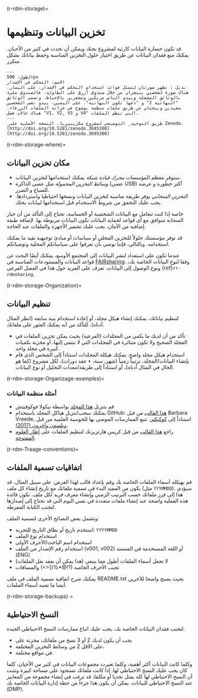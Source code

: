 (r-rdm-storage)=
# تخزين البيانات وتنظيمها

قد تكون خسارة البيانات كارثية لمشروع بحثك ويمكن أن تحدث في كثير من الأحيان. يمكنك منع فقدان البيانات عن طريق اختيار حلول التخزين المناسبة وحفظ بياناتك بشكل متكرر.

```{figure} ../../figures/version-control.jpg
---
الطول: 500px
الاسم: التحكم في الإصدار
بديل : تظهر صورتان لتمثل فوائد استخدام التحكم في الإصدار. على اليسار، هناك صورة لشخصين ينتشران من خلال صندوق أزرق على الطاولة. فالصندوق مليء بالوثائق المقفلة ويبدو الناس مربكين ومشعرين بالإحباط. وتسمى الوثائق "النهائية 2" و "دعها تكون النهائية". على اليمين، يبدو نفس الشخصين سعيدين ويبحثان عن طريق ملفات منظمة بوضوح في خزانة الملفات الزرقاء. هناك حالات فصل "V1, V2, V3 و V4" التي تنظم الملفات.
---
_طريق التوحيد_ التوضيحي لمشروع سكريبيريا. النسخة الأصلية على Zenodo. [http://doi.org/10.5281/zenodo.3695300] (http://doi.org/10.5281/zenodo.3695300)
```

(r-rdm-storage-where)=
## مكان تخزين البيانات

- ستوفر معظم المؤسسات _محرك قيادة شبكة_ يمكنك استخدامها لتخزين البيانات.
- _وسائط التخزين المحمولة_ مثل عصي الذاكرة (عصي USB) أكثر خطورة و عرضة للضياع و الضرر.
- _التخزين السحابي_ يوفر طريقة مناسبة لتخزين البيانات ونسخها احتياطيا واستردادها. يجب عليك التحقق من شروط الاستخدام قبل استخدامها لبيانات بحثك.

خاصة إذا كنت تتعامل مع البيانات الشخصية أو الحساسة، تحتاج إلى التأكد من أن خيار السحابة متوافق مع أي قواعد لحماية البيانات تكون البيانات مربوطة بها. لإضافة طبقة إضافية من الأمان، يجب عليك تشفير الأجهزة والملفات عند الحاجة.

قد توفر مؤسستك حلولاً للتخزين المحلي أو سياسات أو مبادئ توجيهية تقيد ما يمكنك استخدامه. وبالتالي، فإننا نوصي بأن تعرفوا على سياساتكم المحلية وتوصياتكم.

عندما تكون على استعداد لنشر البيانات إلى المجتمع الأوسع، يمكنك أيضًا البحث عن قواعد البيانات والمستودعات المناسبة في [FAIRsharing](https://fairsharing.org/databases)، وفقا لنوع البيانات الخاصة بك، ونوع الوصول إلى البيانات. تعرف على المزيد حول هذا في الفصل الفرعي {ref}`rr-rdmsharing`.

(r-rdm-storage-Organization)=
## تنظيم البيانات

لتنظيم بياناتك، يمكنك إنشاء هيكل مجلد، أو إعادة استخدام بنية سابقة (انظر المثال أدناه)، للتأكد من أنه يمكنك العثور على ملفاتك.

-   تأكد من أن لديك ما يكفي من المجلدات (الفرعية) بحيث يمكن تخزين الملفات في المجلد الصحيح ولا تكون متناثرة في المجلدات التي لا تنتمي إليها، أو مخزنة بكميات كبيرة في مجلد واحد.
-   استخدام هيكل مجلد واضح. يمكنك هيكلة المجلدات استناداً إلى الشخص الذي قام بإنشاء البيانات/المجلد، ترتيباً زمنياً (شهر، سنة، • عقد دورات)، لكل مشروع (كما هو الحال في المثال أدناه)، أو استناداً إلى طريقة/معدات التحليل أو نوع البيانات.

(r-rdm-storage-Organizage-examples)=
### أمثلة منظمة البيانات

- قم بتنزيل [هذا المجلد](http://nikola.me/folder_structure.html) بواسطة نيكولا فوكوفيتش
- يمكنك سحب/تنزيل هياكل المجلد باستخدام GitHub: [هذا القالب](https://github.com/bvreede/good-enough-project) من قبل Barbara Vreede، استناداً إلى [كوكيكتر](https://github.com/cookiecutter/cookiecutter)، تتبع الممارسات الموصى بها للحوسبة العلمية من قبل [ويلسون وآخرون (2017)](https://doi.org/10.1371/journal.pcbi.1005510).
- راجع [هذا القالب](https://osf.io/4sdn3/) من قبل كريس هارتزيرنك لتنظيم الملفات على [إطار العلوم المفتوحة](https://osf.io/).

(r-rdm-Traage-conventions)=
## اتفاقيات تسمية الملفات

قم بهيكلة أسماء الملفات الخاصة بك وقم بإعداد قالب لهذا الغرض. على سبيل المثال، قد يكون من المفيد البدء في تسمية ملفاتك مع تاريخ إنشاء كل ملف (مثل `YYYMMDD`). سيؤدي هذا إلى فرز ملفاتك حسب الترتيب الزمني وإنشاء معرف فريد لكل ملف. تكون فائدة هذه العملية واضحة عند إنشاء ملفات متعددة في نفس اليوم التي قد تحتاج إلى إصدارها لتجنب الكتابة المفرطة.


وتشمل بعض النصائح الأخرى لتسمية الملف:
- استخدم تاريخ أو نطاق التاريخ للتجربة: `YYYYMMDD`
- استخدام نوع الملف
- استخدام اسم الباحث/الأحرف الأولى
- استخدام رقم الإصدار من الملف (v001, v002) أو اللغة المستخدمة في المستند (ENG)
- لا تجعل أسماء الملفات أطول مما ينبغي (هذا يمكن أن يعقد نقل الملفات)
- تجنب الأحرف الخاصة (?\!@\*%{[<>) والمسافات

يمكنك شرح اتفاقية تسمية الملف في ملف README.txt بحيث يصبح واضحا للآخرين أيضا ما تعنيه أسماء الملفات.

(r-rdm-storage-backups) =
## النسخ الاحتياطية

لتجنب فقدان البيانات الخاصة بك، يجب عليك اتباع ممارسات النسخ الاحتياطي الجيدة.

- يجب أن يكون لديك 2 أو 3 نسخ من ملفاتك، مخزنة على
- على الأقل 2 من وسائط التخزين المختلفة،
- في مواقع مختلفة.

وكلما كانت البيانات أكثر أهمية، وكلما تغيرت مجموعات البيانات في كثير من الأحيان، كلما كان يجب عليك النسخ الاحتياطي لها. إذا كانت ملفاتك تستحوذ على مساحة كبيرة وتثبت أن النسخ الاحتياطي لها كله يمثل تحديا أو مكلفا، قد ترغب في إنشاء مجموعة من المعايير عند النسخ الاحتياطي للبيانات. يمكن أن يكون هذا جزءاً من خطة إدارة البيانات الخاصة بك (DMP).
